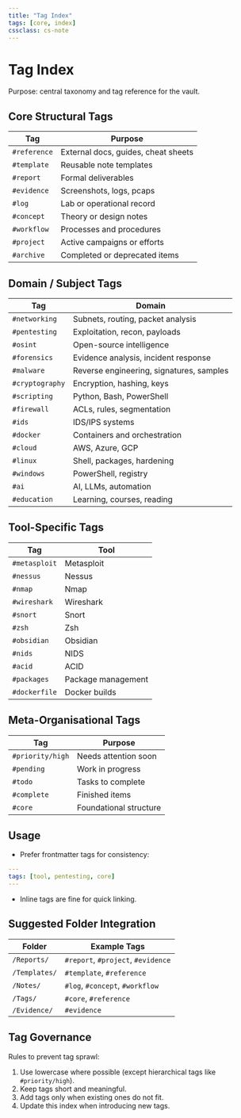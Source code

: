 ```yaml
---
title: "Tag Index"
tags: [core, index]
cssclass: cs-note
---
```


# Tag Index

Purpose: central taxonomy and tag reference for the vault.

## Core Structural Tags
| Tag | Purpose |
|-----|---------|
| `#reference` | External docs, guides, cheat sheets |
| `#template` | Reusable note templates |
| `#report` | Formal deliverables |
| `#evidence` | Screenshots, logs, pcaps |
| `#log` | Lab or operational record |
| `#concept` | Theory or design notes |
| `#workflow` | Processes and procedures |
| `#project` | Active campaigns or efforts |
| `#archive` | Completed or deprecated items |

## Domain / Subject Tags
| Tag | Domain |
|-----|--------|
| `#networking` | Subnets, routing, packet analysis |
| `#pentesting` | Exploitation, recon, payloads |
| `#osint` | Open-source intelligence |
| `#forensics` | Evidence analysis, incident response |
| `#malware` | Reverse engineering, signatures, samples |
| `#cryptography` | Encryption, hashing, keys |
| `#scripting` | Python, Bash, PowerShell |
| `#firewall` | ACLs, rules, segmentation |
| `#ids` | IDS/IPS systems |
| `#docker` | Containers and orchestration |
| `#cloud` | AWS, Azure, GCP |
| `#linux` | Shell, packages, hardening |
| `#windows` | PowerShell, registry |
| `#ai` | AI, LLMs, automation |
| `#education` | Learning, courses, reading |

## Tool-Specific Tags
| Tag | Tool |
|-----|------|
| `#metasploit` | Metasploit |
| `#nessus` | Nessus |
| `#nmap` | Nmap |
| `#wireshark` | Wireshark |
| `#snort` | Snort |
| `#zsh` | Zsh |
| `#obsidian` | Obsidian |
| `#nids` | NIDS |
| `#acid` | ACID |
| `#packages` | Package management |
| `#dockerfile` | Docker builds |

## Meta-Organisational Tags
| Tag | Purpose |
|-----|---------|
| `#priority/high` | Needs attention soon |
| `#pending` | Work in progress |
| `#todo` | Tasks to complete |
| `#complete` | Finished items |
| `#core` | Foundational structure |

## Usage
- Prefer frontmatter tags for consistency:
```yaml
---
tags: [tool, pentesting, core]
---
```
- Inline tags are fine for quick linking.

## Suggested Folder Integration
| Folder | Example Tags |
|--------|--------------|
| `/Reports/` | `#report`, `#project`, `#evidence` |
| `/Templates/` | `#template`, `#reference` |
| `/Notes/` | `#log`, `#concept`, `#workflow` |
| `/Tags/` | `#core`, `#reference` |
| `/Evidence/` | `#evidence` |

## Tag Governance
Rules to prevent tag sprawl:
1. Use lowercase where possible (except hierarchical tags like `#priority/high`).
2. Keep tags short and meaningful.
3. Add tags only when existing ones do not fit.
4. Update this index when introducing new tags.
